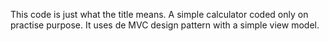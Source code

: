 This code is just what the title means. A simple calculator coded only on practise purpose. It uses de MVC design pattern with a simple view model.
